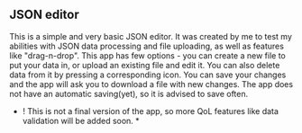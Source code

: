 ## JSON editor

This is a simple and very basic JSON editor. It was created by me to test my abilities with JSON data processing and file uploading, as well as features like "drag-n-drop".
This app has few options - you can create a new file to put your data in, or upload an existing file and edit it. You can also delete data from it by pressing a corresponding icon.
You can save your changes and the app will ask you to download a file with new changes. The app does not have an automatic saving(yet), so it is advised to save often.

* ! This is not a final version of the app, so more QoL features like data validation will be added soon. *

